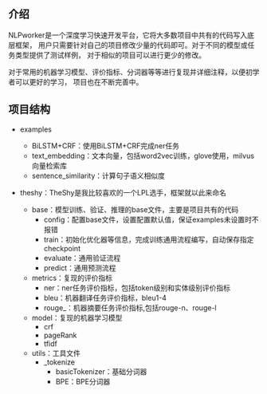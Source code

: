 
## 介绍
NLPworker是一个深度学习快速开发平台，它将大多数项目中共有的代码写入底层框架，
用户只需要针对自己的项目修改少量的代码即可。对于不同的模型或任务类型提供了测试样例，
对于相似的项目可以进行更少的修改。

对于常用的机器学习模型、评价指标、分词器等等进行复现并详细注释，以便初学者可以更好的学习，
项目也在不断完善中。

## 项目结构

- examples
    - BiLSTM+CRF：使用BiLSTM+CRF完成ner任务
    - text_embedding：文本向量，包括word2vec训练，glove使用，milvus向量检索库
    - sentence_similarity：计算句子语义相似度

- theshy：TheShy是我比较喜欢的一个LPL选手，框架就以此来命名
  - base：模型训练、验证、推理的base文件，主要是项目共有的代码
    - config：配置base文件，设置配置默认值，保证examples未设置时不报错
    - train：初始化优化器等信息，完成训练通用流程编写，自动保存指定checkpoint
    - evaluate：通用验证流程
    - predict：通用预测流程
  - metrics：复现的评价指标
    - ner：ner任务评价指标，包括token级别和实体级别评价指标
    - bleu：机器翻译任务评价指标，bleu1-4
    - rouge_：机器摘要任务评价指标,包括rouge-n、rouge-l
  - model：复现的机器学习模型
    - crf
    - pageRank
    - tfidf
  - utils：工具文件
    - _tokenize
      - basicTokenizer：基础分词器
      - BPE：BPE分词器